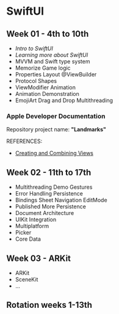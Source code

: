 # SwiftUI

## Week 01 - 4th to 10th
    
* _Intro to SwiftUI_
* _Learning more about SwiftUI_
* MVVM and Swift type system
* Memorize Game logic
* Properties Layout @ViewBuilder
* Protocol Shapes
* ViewModifier Animation
* Animation Demonstration
* EmojiArt Drag and Drop Multithreading

### Apple Developer Documentation

Repository project name: __"Landmarks"__

REFERENCES:

* [Creating and Combining Views](https://developer.apple.com/tutorials/swiftui/creating-and-combining-views)

## Week 02 - 11th to 17th
    
* Multithreading Demo Gestures
* Error Handling Persistence
* Bindings Sheet Navigation EditMode
* Published More Persistence
* Document Architecture
* UIKit Integration
* Multiplatform
* Picker
* Core Data
  
## Week 03 - ARKit

* ARKit
* SceneKit
* ...

## Rotation weeks 1-13th